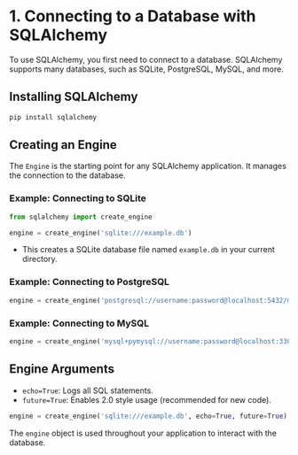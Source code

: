 # 1. Connecting to a Database with SQLAlchemy

To use SQLAlchemy, you first need to connect to a database. SQLAlchemy supports many databases, such as SQLite, PostgreSQL, MySQL, and more.

## Installing SQLAlchemy
```bash
pip install sqlalchemy
```

## Creating an Engine
The `Engine` is the starting point for any SQLAlchemy application. It manages the connection to the database.

### Example: Connecting to SQLite
```python
from sqlalchemy import create_engine

engine = create_engine('sqlite:///example.db')
```
- This creates a SQLite database file named `example.db` in your current directory.

### Example: Connecting to PostgreSQL
```python
engine = create_engine('postgresql://username:password@localhost:5432/mydatabase')
```

### Example: Connecting to MySQL
```python
engine = create_engine('mysql+pymysql://username:password@localhost:3306/mydatabase')
```

## Engine Arguments
- `echo=True`: Logs all SQL statements.
- `future=True`: Enables 2.0 style usage (recommended for new code).

```python
engine = create_engine('sqlite:///example.db', echo=True, future=True)
```

The `engine` object is used throughout your application to interact with the database. 